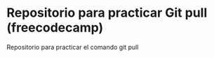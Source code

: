 # Repositorio para practicar Git pull (freecodecamp)
Repositorio para practicar el comando git pull
